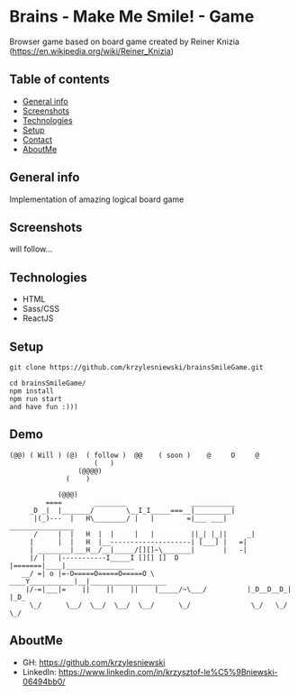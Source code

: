 # Brains - Make Me Smile! - Game
Browser game based on board game created by Reiner Knizia (https://en.wikipedia.org/wiki/Reiner_Knizia) 
## Table of contents
* [General info](#general-info)
* [Screenshots](#screenshots)
* [Technologies](#technologies)
* [Setup](#setup)
* [Contact](#contact)
* [AboutMe](#AboutMe)

## General info
Implementation of amazing logical board game 

## Screenshots
will follow...

## Technologies
* HTML
* Sass/CSS
* ReactJS

## Setup
```
git clone https://github.com/krzylesniewski/brainsSmileGame.git

cd brainsSmileGame/
npm install
npm run start
and have fun :)))
```

## Demo
```
(@@) ( Will ) (@)  ( follow )  @@    ( soon )    @     O     @
                     (   )
                 (@@@@)
              (    )

            (@@@)
         ====        ________                ___________
     _D _|  |_______/        \__I_I_____===__|_________|
      |(_)---  |   H\________/ |   |        =|___ ___|      ________________
      /     |  |   H  |  |     |   |         ||_| |_||     _|
     |      |  |   H  |__--------------------| [___] |   =|
     | ________|___H__/__|_____/[][]~\_______|       |   -|
     |/ |   |-----------I_____I [][] []  D   |=======|____|_________________
   __/ =| o |=-O=====O=====O=====O \ ____Y___________|__|___________________
    |/-=|___|=    ||    ||    ||    |_____/~\___/          |_D__D__D_|  |_D_
     \_/      \__/  \__/  \__/  \__/      \_/               \_/   \_/    \_/

```


## AboutMe
- GH: https://github.com/krzylesniewski
- LinkedIn: https://www.linkedin.com/in/krzysztof-le%C5%9Bniewski-06494bb0/
